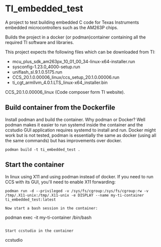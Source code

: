 # TI_embedded_test
A project to test building embedded  C code for Texas Instruments embedded microcontrollers such as the AM263P chips. 

Builds the project in a docker (or podman)container containing all the required TI software and libraries.

This project expects the following files which can be downloaded from TI:

  * mcu_plus_sdk_am263px_10_01_00_34-linux-x64-installer.run
  * sysconfig-1.23.0_4000-setup.run
  * uniflash_sl.9.1.0.5175.run
  * CCS_20.1.0.00006_linux/ccs_setup_20.1.0.00006.run
  * ti_cgt_armllvm_4.0.1.LTS_linux-x64_installer.bin

CCS_20.1.0.00006_linux (Code composer form TI website).

## Build container from the Dockerfile

Install podman and build the container.
Why podman or Docker?
Well podman makes it easier to run systemd inside the container and the ccstudio GUI application requires systemd to install and run.
Docker might work but is not tested, podman is essentially the same as docker (using all the same commands) but has improvements over docker.

```
podman build -t ti_embedded_test .
```

## Start the container
In linux using X11 and using podman instead of docker. 
If you need to run CCS with its GUI, you'll need to enable X11 forwarding:
```
podman run -d --privileged -v /sys/fs/cgroup:/sys/fs/cgroup:rw -v /tmp/.X11-unix:/tmp/.X11-unix -e DISPLAY --name my-ti-container ti_embedded_test:latest

Now start a bash session in the container:
```
podman exec -it my-ti-container /bin/bash
```

Start ccstudio in the container
```
ccstudio
```

